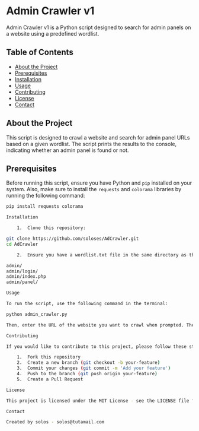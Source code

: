 # Admin Crawler v1

Admin Crawler v1 is a Python script designed to search for admin panels on a website using a predefined wordlist.

## Table of Contents

- [About the Project](#about-the-project)
- [Prerequisites](#prerequisites)
- [Installation](#installation)
- [Usage](#usage)
- [Contributing](#contributing)
- [License](#license)
- [Contact](#contact)

## About the Project

This script is designed to crawl a website and search for admin panel URLs based on a given wordlist. The script prints the results to the console, indicating whether an admin panel is found or not.

## Prerequisites

Before running this script, ensure you have Python and `pip` installed on your system. Also, make sure to install the `requests` and `colorama` libraries by running the following command:

```bash
pip install requests colorama

Installation

	1.	Clone this repository:

git clone https://github.com/soloses/AdCrawler.git
cd AdCrawler

	2.	Ensure you have a wordlist.txt file in the same directory as the script. This file should contain a list of paths to search for the admin panel, one per line. Example:

admin/
admin/login/
admin/index.php
admin/panel/

Usage

To run the script, use the following command in the terminal:

python admin_crawler.py

Then, enter the URL of the website you want to crawl when prompted. The script will attempt each path from the wordlist as part of the URL and print the results to the console.

Contributing

If you would like to contribute to this project, please follow these steps:

	1.	Fork this repository
	2.	Create a new branch (git checkout -b your-feature)
	3.	Commit your changes (git commit -m 'Add your feature')
	4.	Push to the branch (git push origin your-feature)
	5.	Create a Pull Request

License

This project is licensed under the MIT License - see the LICENSE file for details.

Contact

Created by solos - solos@tutamail.com
